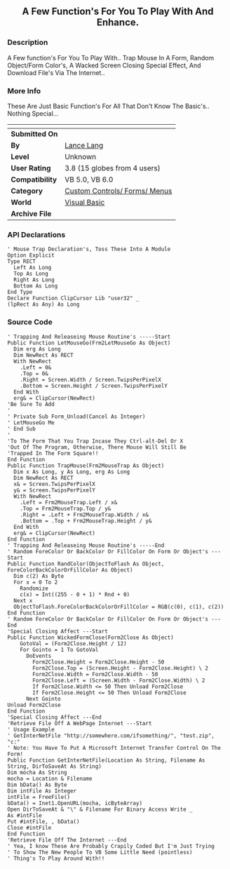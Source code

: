 ﻿<div align="center">

## A Few Function's For You To Play With And Enhance\.


</div>

### Description

A Few function's For You To Play With.. Trap Mouse In A Form, Random Object/Form Color's, A Wacked Screen Closing Special Effect, And Download File's Via The Internet..
 
### More Info
 
These Are Just Basic Function's For All That Don't Know The Basic's.. Nothing Special...


<span>             |<span>
---                |---
**Submitted On**   |
**By**             |[Lance Lang](https://github.com/Planet-Source-Code/PSCIndex/blob/master/ByAuthor/lance-lang.md)
**Level**          |Unknown
**User Rating**    |3.8 (15 globes from 4 users)
**Compatibility**  |VB 5\.0, VB 6\.0
**Category**       |[Custom Controls/ Forms/  Menus](https://github.com/Planet-Source-Code/PSCIndex/blob/master/ByCategory/custom-controls-forms-menus__1-4.md)
**World**          |[Visual Basic](https://github.com/Planet-Source-Code/PSCIndex/blob/master/ByWorld/visual-basic.md)
**Archive File**   |[](https://github.com/Planet-Source-Code/lance-lang-a-few-function-s-for-you-to-play-with-and-enhance__1-2583/archive/master.zip)

### API Declarations

```
' Mouse Trap Declaration's, Toss These Into A Module
Option Explicit
Type RECT
  Left As Long
  Top As Long
  Right As Long
  Bottom As Long
End Type
Declare Function ClipCursor Lib "user32" _
(lpRect As Any) As Long
```


### Source Code

```
' Trapping And Releaseing Mouse Routine's -----Start
Public Function LetMouseGo(Frm2LetMouseGo As Object)
  Dim erg As Long
  Dim NewRect As RECT
  With NewRect
    .Left = 0&
    .Top = 0&
    .Right = Screen.Width / Screen.TwipsPerPixelX
    .Bottom = Screen.Height / Screen.TwipsPerPixelY
  End With
  erg& = ClipCursor(NewRect)
'Be Sure To Add
'
' Private Sub Form_Unload(Cancel As Integer)
' LetMouseGo Me
' End Sub
'
'To The Form That You Trap Incase They Ctrl-alt-Del Or X
'Out Of The Program, Otherwise, There Mouse Will Still Be
'Trapped In The Form Square!!
End Function
Public Function TrapMouse(Frm2MouseTrap As Object)
  Dim x As Long, y As Long, erg As Long
  Dim NewRect As RECT
  x& = Screen.TwipsPerPixelX
  y& = Screen.TwipsPerPixelY
  With NewRect
    .Left = Frm2MouseTrap.Left / x&
    .Top = Frm2MouseTrap.Top / y&
    .Right = .Left + Frm2MouseTrap.Width / x&
    .Bottom = .Top + Frm2MouseTrap.Height / y&
  End With
  erg& = ClipCursor(NewRect)
End Function
' Trapping And Releaseing Mouse Routine's -----End
' Random ForeColor Or BackColor Or FillColor On Form Or Object's ---Start
Public Function RandColor(ObjectToFlash As Object, ForeColorBackColorOrFillColor As Object)
  Dim c(2) As Byte
  For x = 0 To 2
    Randomize
    c(x) = Int((255 - 0 + 1) * Rnd + 0)
  Next x
  ObjectToFlash.ForeColorBackColorOrFillColor = RGB(c(0), c(1), c(2))
End Function
' Random ForeColor Or BackColor Or FillColor On Form Or Object's ---End
'Special Closing Affect ---Start
Public Function WickedFormClose(Form2Close As Object)
    GotoVal = (Form2Close.Height / 12)
    For Gointo = 1 To GotoVal
      DoEvents
        Form2Close.Height = Form2Close.Height - 50
        Form2Close.Top = (Screen.Height - Form2Close.Height) \ 2
        Form2Close.Width = Form2Close.Width - 50
        Form2Close.Left = (Screen.Width - Form2Close.Width) \ 2
        If Form2Close.Width <= 50 Then Unload Form2Close
        If Form2Close.Height <= 50 Then Unload Form2Close
      Next Gointo
Unload Form2Close
End Function
'Special Closing Affect ---End
'Retrieve File Off A WebPage Internet ---Start
' Usage Example
' GetInterNetFile "http://somewhere.com/ifsomething/", "test.zip", "c:"
' Note: You Have To Put A Microsoft Internet Transfer Control On The Form!
Public Function GetInterNetFile(Location As String, Filename As String, DirToSaveAt As String)
Dim mocha As String
mocha = Location & Filename
Dim bData() As Byte
Dim intFile As Integer
intFile = FreeFile()
bData() = Inet1.OpenURL(mocha, icByteArray)
Open DirToSaveAt & "\" & Filename For Binary Access Write _
As #intFile
Put #intFile, , bData()
Close #intFile
End Function
'Retrieve File Off The Internet ---End
' Yea, I know These Are Probably Crapily Coded But I'm Just Trying
' To Show The New People To VB Some Little Need (pointless)
' Thing's To Play Around With!!
```

